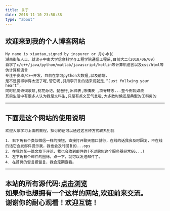 ```yaml
---
title: 关于
date: 2018-11-10 23:50:38
type: "about"
---
```

欢迎来到我的个人博客网站  
---
	My name is xiaotao,signed by inspurer or 月小水长
	湖南衡阳人士，就读于中南大学信息科学与工程学院通信工程系,目前大二(2018/06/09)
    自学了c/c++/java/python/matlab/javascript/kotlin等计算机语言以及css/html等伪计算机语言
	专注于安卓/C++开发，目前在学习python大数据,以及前端，  
    是不是觉得学得太泛了呢,管它呢,引用李开复的话来说就是,“Just follwing your heart”,  
	同时热爱诗词歌赋,桃花源记，琵琶行,出师表,陈情表 ,项脊轩志...至今倒背如流
    其实生活中有很多人认为我是文科生,只是有点文艺气息啦,大多数时候还是典型的工科男的
   
	
---
下面是这个网站的使用说明
---
	欢迎大家学习上面的教程，探讨的话可以通过这三种方式联系到我
	  
	1. 右下角有个类似微信一样的按钮，直接打开聊天窗口就行，在线的话我会及时回复，不在线的话它会发邮件提示我，我也会及时回复的...ops
	2. 在我的某一篇文章下评论，我也会收到邮件的(不过貌似这个服务器经常GG...)
	3. 左下角有个邮件的图标，点一下，就可以发送邮件了。
	4. 在首页的留言板留言，我会定期查看。

---
本站的所有源代码:[点击浏览](https://github.com/inspurer/inspurer.github.io)    
如果你也想拥有一个这样的网站,欢迎前来交流。   
谢谢你的耐心观看！欢迎互链！ 
---
